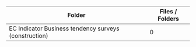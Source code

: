 | Folder                                                |   Files / Folders |
|-------------------------------------------------------|-------------------|
| EC Indicator Business tendency surveys (construction) |                 0 |